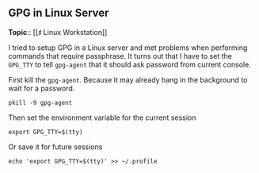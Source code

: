 ## GPG in Linux Server

**Topic**:: [[♯ Linux Workstation]]

I tried to setup GPG in a Linux server and met problems when performing
commands that require passphrase. It turns out that I have to set the
`GPG_TTY` to tell `gpg-agent` that it should ask password from current
console.

First kill the `gpg-agent`. Because it may already hang in the background to wait for
a password.

```
pkill -9 gpg-agent
```

Then set the environment variable for the current session

```
export GPG_TTY=$(tty)
```

Or save it for future sessions

```
echo 'export GPG_TTY=$(tty)' >> ~/.profile
```